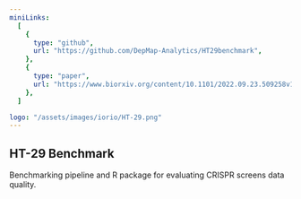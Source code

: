 ```yaml
---
miniLinks:
  [
    {
      type: "github",
      url: "https://github.com/DepMap-Analytics/HT29benchmark",
    },
    {
      type: "paper",
      url: "https://www.biorxiv.org/content/10.1101/2022.09.23.509258v1.full.pdf",
    },
  ]

logo: "/assets/images/iorio/HT-29.png"
---
```


## HT-29 Benchmark

Benchmarking pipeline and R package for evaluating CRISPR screens data quality.

